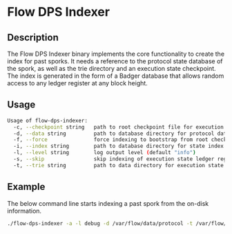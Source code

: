 # Flow DPS Indexer

## Description

The Flow DPS Indexer binary implements the core functionality to create the index for past sporks.
It needs a reference to the protocol state database of the spork, as well as the trie directory and an execution state checkpoint.
The index is generated in the form of a Badger database that allows random access to any ledger register at any block height.

## Usage

```sh
Usage of flow-dps-indexer:
  -c, --checkpoint string   path to root checkpoint file for execution state trie
  -d, --data string         path to database directory for protocol data (default "data")
  -f, --force               force indexing to bootstrap from root checkpoint and overwrite existing index
  -i, --index string        path to database directory for state index (default "index")
  -l, --level string        log output level (default "info")
  -s, --skip                skip indexing of execution state ledger registers
  -t, --trie string         path to data directory for execution state ledger
```

## Example

The below command line starts indexing a past spork from the on-disk information.

```sh
./flow-dps-indexer -a -l debug -d /var/flow/data/protocol -t /var/flow/data/execution -c /var/flow/bootstrap/root.checkpoint -i /var/flow/data/index
```
